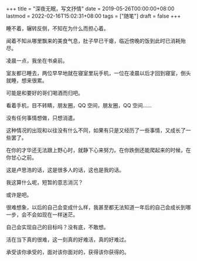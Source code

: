 +++
title = "深夜无眠，写文抒情"
date = 2019-05-26T00:00:00+08:00
lastmod = 2022-02-16T15:02:31+08:00
tags = ["随笔"]
draft = false
+++

睡不着，辗转反侧，不知在为什么而担心着。

闻着不知从哪里飘来的美食气息，肚子早已干瘪，临近傍晚的饭到此时已消耗殆尽。

凌晨一点，我坐在书桌前。

室友都已睡去，两位早早地就在寝室里玩手机，一位在凌晨以后才回到寝室，倒头就睡，想来很累。

可能是和要好的哥们喝酒而归吧。

看着手机，目不转睛，朋友圈，QQ 空间，朋友圈，QQ 空间......

没有任何事情想做，只想消遣。

这种情况的出现和以往没有什么不同，如果有只是又经历了一些事情，又成长了一些罢了。

在你的才华还无法跟上野心时，就静下心来努力。在你跌倒还能爬起来的时候，在你甘心之前。

这是卢思浩的话，这是很多人的话，这也是我的话。

我这算什么呢，短暂的意志消沉？

或许是吧。

很难想象，以后的自己会变成什么样，我甚至都无法知道一年后的自己会成长到哪一步，会不会如现在一样迷茫。

自己会实现自己的目标吗？没有底，不敢想。

活在当下真的很难，这一刻真的好难活，真的好难过。

承受该你承受的，面对该你面对的，获得该你获得的。
